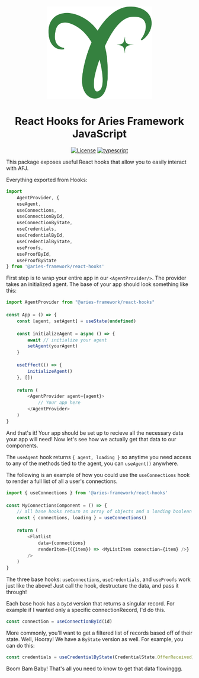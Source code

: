 <p align="center">
  <br />
  <img
    alt="Hyperledger Aries logo"
    src="https://raw.githubusercontent.com/hyperledger/aries-framework-javascript/aa31131825e3331dc93694bc58414d955dcb1129/images/aries-logo.png"
    height="250px"
  />
</p>
<h1 align="center"><b>React Hooks for Aries Framework JavaScript</b></h1>
<p align="center">
  <a
    href="https://raw.githubusercontent.com/hyperledger/aries-framework-javascript-ext/main/LICENSE"
    ><img
      alt="License"
      src="https://img.shields.io/badge/License-Apache%202.0-blue.svg"
  /></a>
  <a href="https://www.typescriptlang.org/"
    ><img
      alt="typescript"
      src="https://img.shields.io/badge/%3C%2F%3E-TypeScript-%230074c1.svg"
  /></a>
</p>

This package exposes useful React hooks that allow you to easily interact with AFJ.

Everything exported from Hooks:

```ts
import
	AgentProvider, {
	useAgent,
	useConnections,
	useConnectionById,
	useConnectionByState,
	useCredentials,
	useCredentialById,
	useCredentialByState,
	useProofs,
	useProofById,
	useProofByState
} from '@aries-framework/react-hooks'
```

First step is to wrap your entire app in our `<AgentProvider/>`. The provider takes an initialized agent. The base of your app should look something like this:

```ts
import AgentProvider from "@aries-framework/react-hooks"

const App = () => {
	const [agent, setAgent] = useState(undefined)

	const initializeAgent = async () => {
		await // initialize your agent
		setAgent(yourAgent)
	}

	useEffect(() => {
		initializeAgent()
	}, [])

	return (
		<AgentProvider agent={agent}>
			// Your app here
		</AgentProvider>
	)
}
```

And that's it! Your app should be set up to recieve all the necessary data your app will need! Now let's see how we actually get that data to our components.

The `useAgent` hook returns `{ agent, loading }` so anytime you need access to any of the methods tied to the agent, you can `useAgent()` anywhere.

The following is an example of how you could use the `useConnections` hook to render a full list of all a user's connections.

```ts
import { useConnections } from '@aries-framework/react-hooks'

const MyConnectionsComponent = () => {
	// all base hooks return an array of objects and a loading boolean
	const { connections, loading } = useConnections()

	return (
		<Flatlist
			data={connections}
			renderItem={({item}) => <MyListItem connection={item} />}
		/>
	)
}
```

The three base hooks: `useConnections`, `useCredentials`, and `useProofs` work just like the above! Just call the hook, destructure the data, and pass it through!

Each base hook has a `ById` version that returns a singular record. For example if I wanted only a specific connectionRecord, I'd do this.
```ts
const connection = useConnectionById(id)
```

More commonly, you'll want to get a filtered list of records based off of their state. Well, Hooray! We have a `ByState` version as well. For example, you can do this:
```ts
const credentials = useCredentialByState(CredentialState.OfferReceived)
```

Boom Bam Baby!
That's all you need to know to get that data flowinggg.
